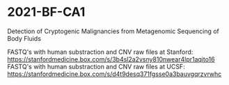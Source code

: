 # 2021-BF-CA1
Detection of Cryptogenic Malignancies from Metagenomic Sequencing of Body Fluids



FASTQ's with human substraction and CNV raw files at Stanford: https://stanfordmedicine.box.com/s/3b4sl2a2vsny810nwear4lpr1aqito16
FASTQ's with human substraction and CNV raw files at UCSF: https://stanfordmedicine.box.com/s/d4t9desq371fgsse0a3bauvgqrzvrwhc


